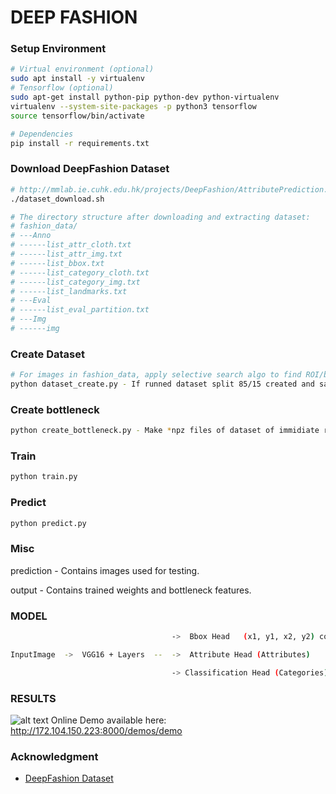 # DEEP FASHION

### Setup Environment
```sh
# Virtual environment (optional)
sudo apt install -y virtualenv
# Tensorflow (optional)
sudo apt-get install python-pip python-dev python-virtualenv
virtualenv --system-site-packages -p python3 tensorflow
source tensorflow/bin/activate

# Dependencies
pip install -r requirements.txt 
```

### Download DeepFashion Dataset 
```sh
# http://mmlab.ie.cuhk.edu.hk/projects/DeepFashion/AttributePrediction.html
./dataset_download.sh

# The directory structure after downloading and extracting dataset:
# fashion_data/
# ---Anno
# ------list_attr_cloth.txt
# ------list_attr_img.txt
# ------list_bbox.txt
# ------list_category_cloth.txt
# ------list_category_img.txt
# ------list_landmarks.txt
# ---Eval
# ------list_eval_partition.txt
# ---Img
# ------img
```

### Create Dataset
```sh
# For images in fashion_data, apply selective search algo to find ROI/bounding boxes. Crop and copy these ROI inside dataset
python dataset_create.py - If runned dataset split 85/15 created and saved to train85.txt and validation85.txt. Class and attribute weights saved for futher calculations 
```

### Create bottleneck 
```sh
python create_bottleneck.py - Make *npz files of dataset of immidiate results of prediction VGG16 for faster training
```

### Train
```sh
python train.py
```

### Predict
```sh
python predict.py
```

### Misc
prediction	- Contains images used for testing.

output	- Contains trained weights and bottleneck features.

### MODEL
```sh
									->	Bbox Head	(x1, y1, x2, y2) coordinates of surounding bbox

InputImage	->	VGG16 + Layers	--	->  Attribute Head (Attributes)	

									-> Classification Head (Categories)

```

### RESULTS
![alt text](https://raw.githubusercontent.com/v1g1l3m/fashionnet/master/prediction/results/Blazer_00000053.jpg "Prediction")
Online Demo available here:
http://172.104.150.223:8000/demos/demo

### Acknowledgment
- [DeepFashion Dataset](http://mmlab.ie.cuhk.edu.hk/projects/DeepFashion.html)



